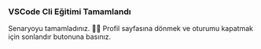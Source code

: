 ### VSCode Cli Eğitimi Tamamlandı
Senaryoyu tamamladınız. 👏🏻 Profil sayfasına dönmek ve oturumu kapatmak için sonlandır butonuna basınız.